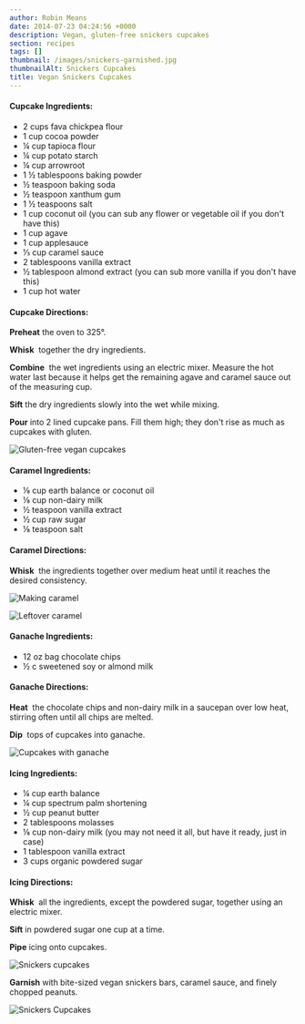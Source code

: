 ```yaml
---
author: Robin Means
date: 2014-07-23 04:24:56 +0000
description: Vegan, gluten-free snickers cupcakes
section: recipes
tags: []
thumbnail: /images/snickers-garnished.jpg
thumbnailAlt: Snickers Cupcakes
title: Vegan Snickers Cupcakes
---
```


#### Cupcake Ingredients:

- 2&nbsp;cups fava chickpea flour
- 1 cup cocoa powder
- ¼&nbsp;cup tapioca flour
- ¼ cup potato starch
- ¼ cup arrowroot
- 1&nbsp;½ tablespoons baking powder
- ½ teaspoon baking soda
- ½ teaspoon xanthum gum
- 1&nbsp;½ teaspoons salt
- 1 cup coconut oil (you can sub any flower or vegetable oil if you don't have this)
- 1&nbsp;cup agave
- 1 cup applesauce
- ⅓ cup caramel sauce
- 2 tablespoons vanilla extract
- ½&nbsp;tablespoon almond extract (you can sub more vanilla if you don't have this)
- 1 cup hot water

#### Cupcake Directions:

**Preheat** the oven to 325°.

**Whisk** &nbsp;together the dry ingredients.

**Combine** &nbsp;the wet ingredients using an electric mixer. Measure the hot water last because it helps get the remaining agave and caramel sauce out of the measuring cup.

**Sift** the dry ingredients slowly into the wet while mixing.

**Pour** into 2 lined cupcake pans. Fill them high; they don't rise as much as cupcakes with gluten.

![Gluten-free vegan cupcakes](/images/snickers1.jpg)



#### Caramel Ingredients:

- ⅛&nbsp;cup earth balance or coconut oil
- ⅛ cup&nbsp;non-dairy milk
- ½ teaspoon vanilla extract
- ½ cup raw sugar
- ⅛ teaspoon salt

#### Caramel Directions:

**Whisk** &nbsp;the ingredients together over medium heat until it reaches the desired consistency.

![Making caramel](/images/snickers-caramel.jpg)

![Leftover caramel](/images/snickers-leftover-caramel.jpg)



#### Ganache Ingredients:

- 12 oz bag chocolate chips
- ½ c sweetened soy or almond milk

#### Ganache Directions:

**Heat** &nbsp;the chocolate chips and non-dairy milk in a saucepan over low heat, stirring often until all chips are melted.

**Dip** &nbsp;tops of cupcakes into ganache.

![Cupcakes with ganache](/images/snickers-ganache.jpg)



#### Icing Ingredients:

- ¼ cup&nbsp;earth balance
- ¼ cup spectrum palm shortening
- ½ cup peanut butter
- 2 tablespoons molasses
- ⅛ cup&nbsp;non-dairy milk (you may not need it all, but have it ready, just in case)
- 1 tablespoon&nbsp;vanilla extract
- 3 cups organic powdered sugar

#### Icing Directions:

**Whisk** &nbsp;all the ingredients, except the powdered sugar, together using an electric mixer.

**Sift** in powdered sugar one cup at a time.

**Pipe** icing onto cupcakes.

![Snickers cupcakes](/images/snickers-iced.jpg)

**Garnish** with bite-sized vegan snickers bars, caramel sauce, and finely chopped peanuts.

![Snickers Cupcakes](/images/snickers-garnished.jpg)


